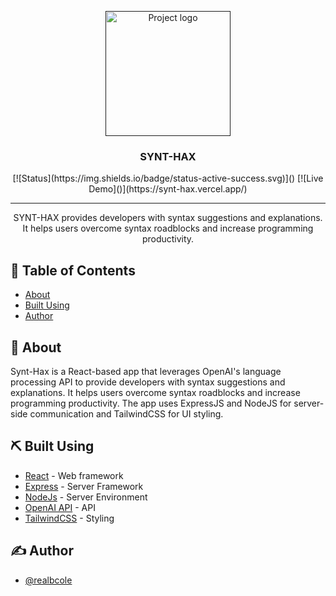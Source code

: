 <p align="center">
  <a href="" rel="noopener">
 <img width=200px height=200px src="https://imgur.com/h41eZJU" alt="Project logo"></a>
</p>

<h3 align="center">SYNT-HAX</h3>

<div align="center">
  [![Status](https://img.shields.io/badge/status-active-success.svg)]() 
  [![Live Demo]()](https://synt-hax.vercel.app/)

</div>

---

<p align="center"> SYNT-HAX provides developers with syntax suggestions and explanations. It helps users overcome syntax roadblocks and increase programming productivity.
    <br> 
</p>

## 📝 Table of Contents
- [About](#about)
- [Built Using](#built_using)
- [Author](#author)

## 🧐 About <a name = "about"></a>
Synt-Hax is a React-based app that leverages OpenAI's language processing API to provide developers with syntax suggestions and explanations. It helps users overcome syntax roadblocks and increase programming productivity. The app uses ExpressJS and NodeJS for server-side communication and TailwindCSS for UI styling.

## ⛏️ Built Using <a name = "built_using"></a>
- [React](https://react.dev/) - Web framework
- [Express](https://expressjs.com/) - Server Framework
- [NodeJs](https://nodejs.org/en/) - Server Environment
- [OpenAI API](https://platform.openai.com/docs/introduction) - API
- [TailwindCSS](https://tailwindcss.com/) - Styling

## ✍️ Author <a name = "author"></a>
- [@realbcole](https://github.com/realbcole)
